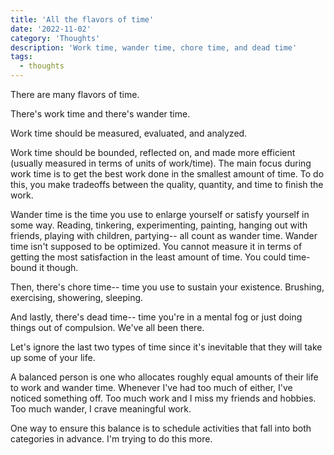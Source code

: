 ```yaml
---
title: 'All the flavors of time'
date: '2022-11-02'
category: 'Thoughts'
description: 'Work time, wander time, chore time, and dead time'
tags:
  - thoughts
---
```


There are many flavors of time.

There's work time and there's wander time.

Work time should be measured, evaluated, and analyzed.

Work time should be bounded, reflected on, and made more efficient (usually measured in terms of units of work/time). The main focus during work time is to get the best work done in the smallest amount of time. To do this, you make tradeoffs between the quality, quantity, and time to finish the work.

Wander time is the time you use to enlarge yourself or satisfy yourself in some way. Reading, tinkering, experimenting, painting, hanging out with friends, playing with children, partying-- all count as wander time. Wander time isn't supposed to be optimized. You cannot measure it in terms of getting the most satisfaction in the least amount of time. You could time-bound it though.

Then, there's chore time-- time you use to sustain your existence. Brushing, exercising, showering, sleeping.

And lastly, there's dead time-- time you're in a mental fog or just doing things out of compulsion. We've all been there.

Let's ignore the last two types of time since it's inevitable that they will take up some of your life.

A balanced person is one who allocates roughly equal amounts of their life to work and wander time. Whenever I've had too much of either, I've noticed something off. Too much work and I miss my friends and hobbies. Too much wander, I crave meaningful work.

One way to ensure this balance is to schedule activities that fall into both categories in advance. I'm trying to do this more.
